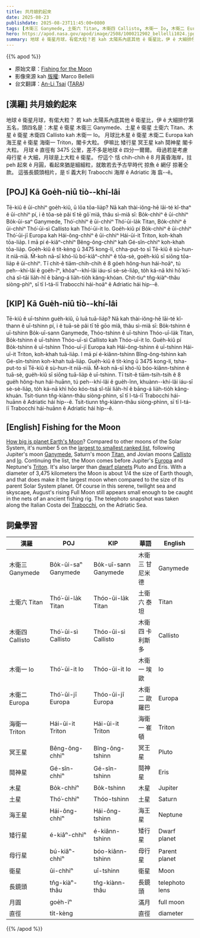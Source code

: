 ```yaml
---
title: 共月娘釣起來
date: 2025-08-23
publishdate: 2025-08-23T11:45:00+0800
tags: [木衛三 Ganymede, 土衛六 Titan, 木衛四 Callisto, 木衛一 Io, 木衛二 Europa, 海衛一 Triton, 冥王星, 木星, 土星, 海王星, 鬩神星, 矮行星, 母行星, 衛星, 長鏡頭, 月圓, 直徑]
hero: https://apod.nasa.gov/apod/image/2508/1000212902_bellelli1024.jpg
summary: 地球 ê 衛星月球，有偌大粒？若 kah 太陽系內底其他 ê 衛星比，伊 ê 大細排佇第五名。
---
```


{{% apod %}}

- 原始文章：[Fishing for the Moon](https://apod.nasa.gov/apod/ap250823.html)
- 影像來源 kah [版權][Copyright]: Marco Bellelli
- 台文翻譯：[An-Li Tsai][An-Li Tsai] ([TARA][TARA])


## [漢羅] 共月娘釣起來
地球 ê 衛星月球，有偌大粒？
若 kah 太陽系內底其他 ê 衛星比，伊 ê 大細排佇第五名，頭四名是：木星 ê 衛星 木衛三 Ganymede、土星 ê 衛星 土衛六 Titan、木星 ê 衛星 木衛四 Callisto kah 木衛一 Io。
月球比木星 ê 衛星 木衛二 Europa kah 海王星 ê 衛星 海衛一 Triton，閣卡大粒。
伊嘛比 矮行星 冥王星 kah 鬩神星 閣卡大粒。
月球 ê 直徑有 3475 公里，差不多是地球 ê 四分一爾爾。
毋過若是考慮 母行星 ê 大細，月球是上大粒 ê 衛星。
佇這个 恬 chih-chih ê 8 月黃昏海岸，拄 peh 起來 ê 月圓，看起來猶是細細粒，就敢若去予古早時代 掠魚 ê 網仔 掠著仝款。
這張長鏡頭相片，是 tī 義大利 Trabocchi 海岸 ê Adriatic 海 翕--ê。

<!--
## [英文] Fishing for the Moon
How big is planet Earth's Moon?
Compared to other moons of the Solar System, it's number 5 on the largest to smallest ranked list, following Jupiter's moon Ganymede, Saturn's moon Titan, and Jovian moons Callisto and Io.
Continuing the list, the Moon comes before Jupiter's Europa and Neptune's Triton.
It's also larger than dwarf planets Pluto and Eris.
With a diameter of 3,475 kilometers the Moon is about 1/4 the size of Earth though, and that does make it the largest moon when compared to the size of its parent Solar System planet.
Of course in this serene, twilight sea and skyscape, August's rising Full Moon still appears small enough to be caught in the nets of an ancient fishing rig.
The telephoto snapshot was taken along the Italian Costa dei Trabocchi, on the Adriatic Sea.

## [中文] 釣月
地球的衛星月亮有多大？
與太陽係其他衛星相比，按大小排序，月亮位居第五，僅次於木星的衛星木衛三、土星的衛星土衛六以及木星的衛星木衛四和木衛一。
月亮的體積也超過了木星的衛星木衛二和海王星的衛星海衛一。
它也比矮行星冥王星和鬩神星還要大。
月亮的直徑為3475公里，約為地球的四分之一，與其母星太陽系行星相比，這確實使它成為最大的衛星。
當然，在這片寧靜的暮色海天景色中，八月冉冉升起的滿月仍然顯得小得像被古代漁網捕獲一樣。
這張遠攝快照是在亞得里亞海的意大利特拉博奇海岸拍攝的。

-->

## [POJ] Kā Goe̍h-niû tiò--khí-lâi
Tē-kiû ê ūi-chhiⁿ goe̍h-kiû, ū lōa tōa-lia̍p?
Nā kah thài-iông-hē lāi-té kî-thaⁿ ê ūi-chhiⁿ pí, i ê tōa-sè pâi tī tē gō͘ miâ, thâu sì-miâ sī: Bo̍k-chhiⁿ ê ūi-chhiⁿ Bo̍k-ūi-saⁿ Ganymede, Thó͘-chhiⁿ ê ūi-chhiⁿ Thó͘-ūi-la̍k Titan, Bo̍k-chhiⁿ ê ūi-chhiⁿ Thó͘-ūi-sì Callisto kah Thó͘-ūi-it Io.
Goe̍h-kiû pí Bo̍k-chhiⁿ ê ūi-chhiⁿ Thó͘-ūi-jī Europa kah Hái-ông-chhiⁿ ê ūi-chhiⁿ Hái-ūi-it Triton, koh-khah tōa-lia̍p.
I mā pí é-kiâⁿ-chhiⁿ Bêng-ông-chhiⁿ kah Gé-sîn-chhiⁿ koh-khah tōa-lia̍p.
Goe̍h-kiû ê ti̍t-kèng ū 3475 kong-lí, chha-put-to sī Tē-kiû ê sù-hun-it niā-niā.
M̄-koh nā-sī khó-lū bó͘-kiâⁿ-chhiⁿ ê tōa-sè, goe̍h-kiû sī siōng tōa-lia̍p ê ūi-chhiⁿ.
Tī chit-ê tiām-chih-chih ê 8 go̍eh hông-hun hái-hoāⁿ, tú peh--khí-lâi ê goe̍h-îⁿ, khòaⁿ--khí-lâi iáu-sī sè-sè-lia̍p, to̍h ká-nā khì hō͘ kó͘-chá sî-tāi lia̍h-hî ê bāng-á lia̍h-tio̍h kâng-khóan.
Chit-tiuⁿ tn̂g-kiàⁿ-thâu siòng-phìⁿ, sī tī I-tá-lī Trabocchi hái-hoāⁿ ê Adriatic hái hip--ê.

## [KIP] Kā Gue̍h-niû tiò--khí-lâi
Tē-kiû ê uī-tshinn gue̍h-kiû, ū luā tuā-lia̍p?
Nā kah thài-iông-hē lāi-té kî-thann ê uī-tshinn pí, i ê tuā-sè pâi tī tē gōo miâ, thâu sì-miâ sī: Bo̍k-tshinn ê uī-tshinn Bo̍k-uī-sann Ganymede, Thóo-tshinn ê uī-tshinn Thóo-uī-la̍k Titan, Bo̍k-tshinn ê uī-tshinn Thóo-uī-sì Callisto kah Thóo-uī-it Io.
Gue̍h-kiû pí Bo̍k-tshinn ê uī-tshinn Thóo-uī-jī Europa kah Hái-ông-tshinn ê uī-tshinn Hái-uī-it Triton, koh-khah tuā-lia̍p.
I mā pí é-kiânn-tshinn Bîng-ông-tshinn kah Gé-sîn-tshinn koh-khah tuā-lia̍p.
Gue̍h-kiû ê ti̍t-kìng ū 3475 kong-lí, tsha-put-to sī Tē-kiû ê sù-hun-it niā-niā.
M̄-koh nā-sī khó-lū bóo-kiânn-tshinn ê tuā-sè, gue̍h-kiû sī siōng tuā-lia̍p ê uī-tshinn.
Tī tsit-ê tiām-tsih-tsih ê 8 gue̍h hông-hun hái-huānn, tú peh--khí-lâi ê gue̍h-înn, khuànn--khí-lâi iáu-sī sè-sè-lia̍p, to̍h ká-nā khì hōo kóo-tsá sî-tāi lia̍h-hî ê bāng-á lia̍h-tio̍h kâng-khuán.
Tsit-tiunn tn̂g-kiànn-thâu siòng-phìnn, sī tī I-tá-lī Trabocchi hái-huānn ê Adriatic hái hip--ê.
Tsit-tiunn tn̂g-kiànn-thâu siòng-phìnn, sī tī I-tá-lī Trabocchi hái-huānn ê Adriatic hái hip--ê.

## [English] Fishing for the Moon

[How big is planet Earth's Moon][How_big_is_planet_Earth_s_Moon]?
Compared to other moons of the Solar System, it's number 5 on the [largest to smallest ranked list][largest_to_smallest_ranked_list], following Jupiter's moon [Ganymede][Ganymede], Saturn's moon [Titan][Titan], and Jovian moons [Callisto][Callisto] and [Io][Io].
Continuing the list, the Moon comes before Jupiter's [Europa][Europa] and Neptune's [Triton][Triton].
It's also larger than [dwarf planets][dwarf_planets] Pluto and Eris.
With a diameter of 3,475 kilometers the Moon is about 1/4 the size of Earth though, and that does make it the largest moon when compared to the size of its parent Solar System planet.
Of course in this serene, twilight sea and skyscape, August's rising Full Moon still appears small enough to be caught in the nets of an ancient fishing rig.
The telephoto snapshot was taken along the Italian Costa dei [Trabocchi][Trabocchi], on the Adriatic Sea.

## 詞彙學習
|漢羅|POJ|KIP|華語|English|
|-|-|-|-|-|
| 木衛三 Ganymede | Bo̍k-ūi-saⁿ Ganymede | Bo̍k-uī-sann Ganymede | 木衛三 甘尼米德 | Ganymede |
| 土衛六 Titan | Thó͘-ūi-la̍k Titan | Thóo-ūi-la̍k Titan | 土衛六 泰坦 | Titan |
| 木衛四 Callisto | Thó͘-ūi-sì Callisto | Thóo-ūi-sì Callisto | 木衛四 卡利斯多 | Callisto |
| 木衛一 Io | Thó͘-ūi-it Io | Thóo-ūi-it Io | 木衛一 埃歐 | Io |
| 木衛二 Europa | Thó͘-ūi-jī Europa | Thóo-ūi-jī Europa | 木衛二 歐羅巴 | Europa |
| 海衛一 Triton | Hái-ūi-it Triton | Hái-ūi-it Triton | 海衛一 崔頓 | Triton |
| 冥王星 | Bêng-ông-chhiⁿ | Bîng-ông-tshinn | 冥王星 | Pluto |
| 鬩神星 | Gé-sîn-chhiⁿ | Gé-sîn-tshinn | 鬩神星 | Eris |
| 木星 | Bo̍k-chhiⁿ | Bo̍k-tshinn | 木星 | Jupiter |
| 土星 | Thó͘-chhiⁿ | Thóo-tshinn | 土星 | Saturn |
| 海王星 | Hái-ông-chhiⁿ | Hái-ông-tshinn | 海王星 | Neptune |
| 矮行星 | é-kiâⁿ-chhiⁿ | é-kiânn-tshinn | 矮行星 | Dwarf planet |
| 母行星 | bú-kiâⁿ-chhiⁿ | bóo-kiânn-tshinn | 母行星 | Parent planet |
| 衛星 | ūi-chhiⁿ | uī-tshinn | 衛星 | Moon |
| 長鏡頭 | tn̂g-kiàⁿ-thâu | tn̂g-kiànn-thâu | 長鏡頭 | telephoto lens |
| 月圓 | goe̍h-îⁿ |  | 滿月 | full moon |
| 直徑 | ti̍t-kèng |  | 直徑 | diameter |

{{% /apod %}}

[An-Li Tsai]: mailto:thianbun.taigi@gmail.com
[TARA]: https://tara.tw

[Copyright]: https://apod.nasa.gov/apod/fap/lib/about_apod.html#srapply
[License3]: https://creativecommons.org/licenses/by-nc-nd/3.0/
[License2]:https://creativecommons.org/licenses/by-nc-nd/2.0/
[NASA]:https://www.nasa.gov/

[How_big_is_planet_Earth_s_Moon]:https://science.nasa.gov/moon/facts/
[largest_to_smallest_ranked_list]:https://en.wikipedia.org/wiki/List_of_Solar_System_objects_by_size
[Ganymede]:https://apod.nasa.gov/apod/ap231128.html
[Titan]:https://apod.nasa.gov/apod/ap250503.html
[Callisto]:https://apod.nasa.gov/apod/ap020120.html
[Io]:https://apod.nasa.gov/apod/ap231023.html
[Europa]:https://apod.nasa.gov/apod/ap240329.html
[Triton]:https://apod.nasa.gov/apod/ap140826.html
[dwarf_planets]:https://en.wikipedia.org/wiki/Dwarf_planet
[Trabocchi]:https://en.wikipedia.org/wiki/Trabocchi_Coast
[30_times_a_second]:https://apod.nasa.gov/apod/ap250824.html

[Copyright]:lib/about_apod.html#srapply